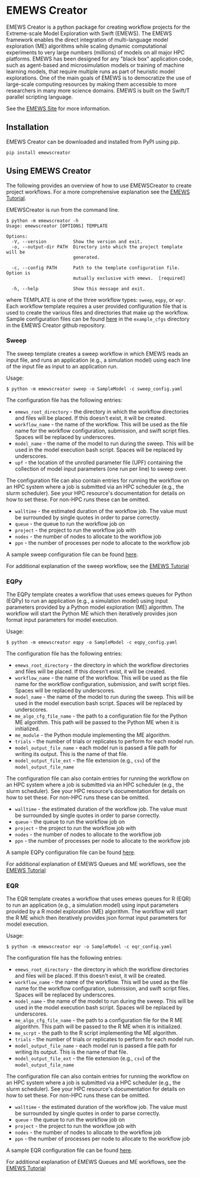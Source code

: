 # EMEWS Creator

EMEWS Creator is a python package for creating workflow projects for the Extreme-scale Model Exploration with Swift (EMEWS). The EMEWS framework enables the direct integration of multi-language model exploration (ME) algorithms
while scaling dynamic computational experiments to very large numbers (millions) of models on all major
HPC platforms. EMEWS has been designed for any "black box" application code, such as agent-based and 
microsimulation models or training of machine learning models, that require multiple runs as part of
heuristic model explorations. One of the main goals of EMEWS is to democratize the use of large-scale
computing resources by making them accessible to more researchers in many more science domains.
EMEWS is built on the Swift/T parallel scripting language.

See the [EMEWS Site](https://emews.github.io/index.html) for more information.

## Installation

EMEWS Creator can be downloaded and installed from PyPI using pip.

```
pip install emewscreator
```

## Using EMEWS Creator

The following provides an overview of how to use EMEWSCreator to create
project workflows. For a more comprehensive explanation see the
[EMEWS Tutorial](https://www.mcs.anl.gov/~emews/tutorial/).

EMEWSCreator is run from the command line.

```
$ python -m emewscreator -h
Usage: emewscreator [OPTIONS] TEMPLATE

Options:
  -V, --version          Show the version and exit.
  -o, --output-dir PATH  Directory into which the project template will be
                         generated.

  -c, --config PATH      Path to the template configuration file. Option is
                         mutually exclusive with emews.  [required]

  -h, --help             Show this message and exit.
  ```

where TEMPLATE is one of the three workflow types: `sweep`, `eqpy`, or `eqr`. Each
workflow template requires a user provided configuration file that is used to
create the various files and directories that make up the workflow. Sample
configuration files can be found [here](https://github.com/emews/emews-project-creator/tree/master/example_cfgs)
in the `example_cfgs` directory in the EMEWS Creator github repository.

### Sweep ###

The sweep template creates a sweep workflow in which EMEWS reads an input file,
and runs an application (e.g., a simulation model) using each line of the input file
as input to an application run.

Usage:
```
$ python -m emewscreator sweep -o SampleModel -c sweep_config.yaml
```

The configuration file has the following entries:

* `emews_root_directory` - the directory in which the workflow directories and files will be placed. If
this doesn't exist, it will be created. 
* `workflow_name` - the name of the workflow. This will be used as the file name for the workflow configuration, 
submission, and swift script files. Spaces will be replaced by underscores.
* `model_name` - the name of the model to run during the sweep. This will be used in the model execution
bash script. Spaces will be replaced by underscores.
* `upf` - the location of the unrolled parameter file (UPF) containing the collection of model 
input parameters (one run per line) to sweep over.

The configuration file can also contain entries for running the workflow on an HPC system
where a job is submitted via an HPC scheduler (e.g., the slurm scheduler).
See your HPC resource's documentation for details on how to set these. For non-HPC
runs these can be omitted.

* `walltime` - the estimated duration of the workflow job. The value must be surrounded by single quotes in order to parse correctly.
* `queue` - the queue to run the workflow job on
* `project` - the project to run the workflow job with
* `nodes` - the number of nodes to allocate to the workflow job
* `ppn` - the number of processes per node to allocate to the workflow job

A sample sweep configuration file can be found [here](https://github.com/emews/emews-project-creator/blob/master/example_cfgs/sweep.yaml).

For additional explanation of the sweep workflow, see the [EMEWS Tutorial](https://www.mcs.anl.gov/~emews/tutorial/)

### EQPy ###

The EQPy template creates a workflow that uses emews queues for Python (EQPy) to 
run an application (e.g., a simulation model) using input parameters provided by a
Python model exploration (ME) algorithm. The workflow will start the Python ME
which then iteratively provides json format input parameters for model
execution.

Usage:

```
$ python -m emewscreator eqpy -o SampleModel -c eqpy_config.yaml
```

The configuration file has the following entries:

* `emews_root_directory` - the directory in which the workflow directories and files will be placed. If
this doesn't exist, it will be created. 
* `workflow_name` - the name of the workflow. This will be used as the file name for the workflow configuration, 
submission, and swift script files. Spaces will be replaced by underscores.
* `model_name` - the name of the model to run during the sweep. This will be used in the model execution
bash script. Spaces will be replaced by underscores.
* `me_algo_cfg_file_name` - the path to a configuration file for the Python ME algorithm. This
path will be passed to the Python ME when it is initialized.
* `me_module` - the Python module implementing the ME algorithm.
* `trials` - the number of trials or replicates to perform for each model run.
* `model_output_file_name` - each model run is passed a file path for writing its output.
This is the name of that file.
* `model_output_file_ext` - the file extension (e.g., `csv`) of the `model_output_file_name`

The configuration file can also contain entries for running the workflow on an HPC system
where a job is submitted via an HPC scheduler (e.g., the slurm scheduler).
See your HPC resource's documentation for details on how to set these. For non-HPC
runs these can be omitted.

* `walltime` - the estimated duration of the workflow job. The value must be surrounded by single quotes in order to parse correctly.
* `queue` - the queue to run the workflow job on
* `project` - the project to run the workflow job with
* `nodes` - the number of nodes to allocate to the workflow job
* `ppn` - the number of processes per node to allocate to the workflow job

A sample EQPy configuration file can be found [here](https://github.com/emews/emews-project-creator/blob/master/example_cfgs/eqpy.yaml).

For additional explanation of EMEWS Queues and ME workflows, see the [EMEWS Tutorial](https://www.mcs.anl.gov/~emews/tutorial/)

### EQR ###

The EQR template creates a workflow that uses emews queues for R (EQR) to 
run an application (e.g., a simulation model) using input parameters provided by a
R model exploration (ME) algorithm. The workflow will start the R ME
which then iteratively provides json format input parameters for model
execution.

Usage:

```
$ python -m emewscreator eqr -o SampleModel -c eqr_config.yaml
```

The configuration file has the following entries:

* `emews_root_directory` - the directory in which the workflow directories and files will be placed. If
this doesn't exist, it will be created. 
* `workflow_name` - the name of the workflow. This will be used as the file name for the workflow configuration, 
submission, and swift script files. Spaces will be replaced by underscores.
* `model_name` - the name of the model to run during the sweep. This will be used in the model execution
bash script. Spaces will be replaced by underscores.
* `me_algo_cfg_file_name` - the path to a configuration file for the R ME algorithm. This
path will be passed to the R ME when it is initialized.
* `me_scrpt` - the path to the R script implementing the ME algorithm.
* `trials` - the number of trials or replicates to perform for each model run.
* `model_output_file_name` - each model run is passed a file path for writing its output.
This is the name of that file.
* `model_output_file_ext` - the file extension (e.g., `csv`) of the `model_output_file_name`

The configuration file can also contain entries for running the workflow on an HPC system
where a job is submitted via a HPC scheduler (e.g., the slurm scheduler).
See your HPC resource's documentation for details on how to set these. For non-HPC
runs these can be omitted.

* `walltime` - the estimated duration of the workflow job. The value must be surrounded by single quotes in order to parse correctly.
* `queue` - the queue to run the workflow job on
* `project` - the project to run the workflow job with
* `nodes` - the number of nodes to allocate to the workflow job
* `ppn` - the number of processes per node to allocate to the workflow job

A sample EQR configuration file can be found [here](https://github.com/emews/emews-project-creator/blob/master/example_cfgs/eqr.yaml).

For additional explanation of EMEWS Queues and ME workflows, see the [EMEWS Tutorial](https://www.mcs.anl.gov/~emews/tutorial/)
